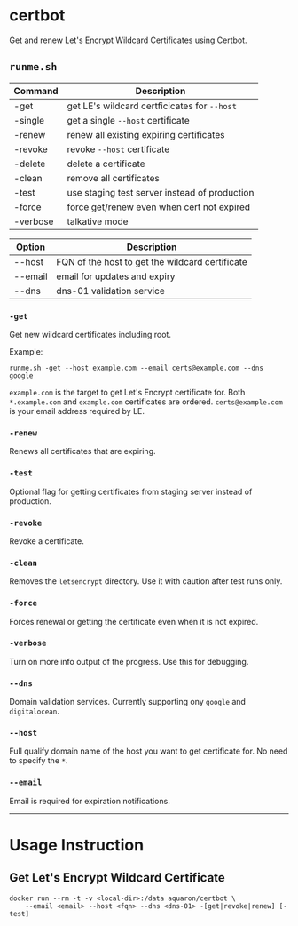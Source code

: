 # certbot

Get and renew Let's Encrypt Wildcard Certificates using Certbot.

## `runme.sh`

| Command   | Description                                      |
| --------- | ------------------------------------------------ |
| -get      | get LE's wildcard certficicates for `--host`     |
| -single   | get a single `--host` certificate                |
| -renew    | renew all existing expiring certificates         |
| -revoke   | revoke `--host` certificate                      |
| -delete   | delete a certificate                             |
| -clean    | remove all certificates                          |
| -test     | use staging test server instead of production    |
| -force    | force get/renew even when cert not expired       |
| -verbose  | talkative mode                                   |


| Option    | Description                                      |
| --------- | ------------------------------------------------ |
| --host    | FQN of the host to get the wildcard certificate  |
| --email   | email for updates and expiry                     |
| --dns     | dns-01 validation service                        |

### `-get`

Get new wildcard certificates including root.

Example:

    runme.sh -get --host example.com --email certs@example.com --dns google

`example.com` is the target to get Let's Encrypt certificate for.
Both `*.example.com` and `example.com` certificates are ordered.
`certs@example.com` is your email address required by LE.

### `-renew`

Renews all certificates that are expiring.

### `-test`

Optional flag for getting certificates from staging server instead of production.

### `-revoke`

Revoke a certificate.

### `-clean`

Removes the `letsencrypt` directory. Use it with caution after test runs only.

### `-force`

Forces renewal or getting the certificate even when it is not expired.

### `-verbose`

Turn on more info output of the progress. Use this for debugging.

### `--dns`

Domain validation services. Currently supporting ony `google` and `digitalocean`.

### `--host`

Full qualify domain name of the host you want to get certificate for.
No need to specify the `*`.

### `--email`

Email is required for expiration notifications.

-------------------------------------------------------------------------------

# Usage Instruction

## Get Let's Encrypt Wildcard Certificate

    docker run --rm -t -v <local-dir>:/data aquaron/certbot \
        --email <email> --host <fqn> --dns <dns-01> -[get|revoke|renew] [-test]

